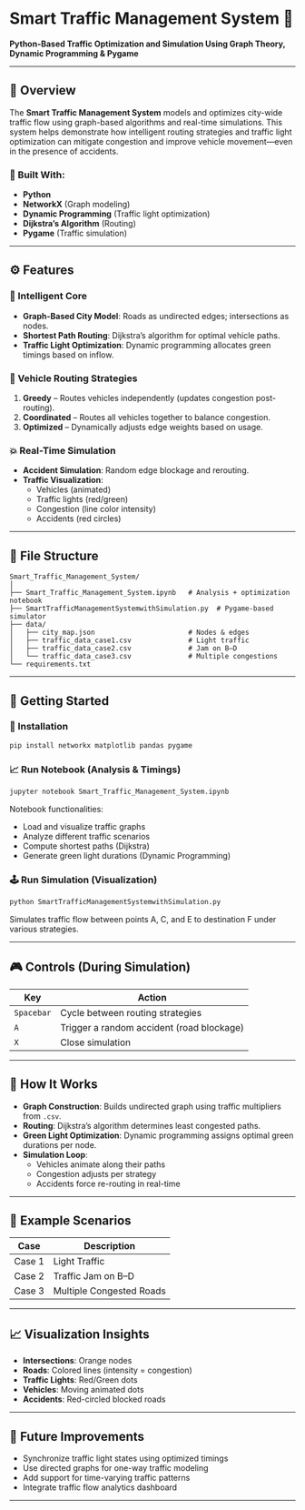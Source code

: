
# Smart Traffic Management System 🚦

**Python-Based Traffic Optimization and Simulation Using Graph Theory, Dynamic Programming & Pygame**

---

## 📌 Overview

The **Smart Traffic Management System** models and optimizes city-wide traffic flow using graph-based algorithms and real-time simulations. This system helps demonstrate how intelligent routing strategies and traffic light optimization can mitigate congestion and improve vehicle movement—even in the presence of accidents.

### 🔧 Built With:

* **Python**
* **NetworkX** (Graph modeling)
* **Dynamic Programming** (Traffic light optimization)
* **Dijkstra’s Algorithm** (Routing)
* **Pygame** (Traffic simulation)

---

## ⚙️ Features

### 🧠 Intelligent Core

* **Graph-Based City Model**: Roads as undirected edges; intersections as nodes.
* **Shortest Path Routing**: Dijkstra’s algorithm for optimal vehicle paths.
* **Traffic Light Optimization**: Dynamic programming allocates green timings based on inflow.

### 🚗 Vehicle Routing Strategies

1. **Greedy** – Routes vehicles independently (updates congestion post-routing).
2. **Coordinated** – Routes all vehicles together to balance congestion.
3. **Optimized** – Dynamically adjusts edge weights based on usage.

### 💥 Real-Time Simulation

* **Accident Simulation**: Random edge blockage and rerouting.
* **Traffic Visualization**:
  * Vehicles (animated)
  * Traffic lights (red/green)
  * Congestion (line color intensity)
  * Accidents (red circles)

---

## 📂 File Structure

```
Smart_Traffic_Management_System/
│
├── Smart_Traffic_Management_System.ipynb   # Analysis + optimization notebook
├── SmartTrafficManagementSystemwithSimulation.py  # Pygame-based simulator
├── data/
│   ├── city_map.json                       # Nodes & edges
│   ├── traffic_data_case1.csv              # Light traffic
│   ├── traffic_data_case2.csv              # Jam on B–D
│   └── traffic_data_case3.csv              # Multiple congestions
└── requirements.txt
```

---

## 🚀 Getting Started

### 🔨 Installation

```bash
pip install networkx matplotlib pandas pygame
```

### 📈 Run Notebook (Analysis & Timings)

```bash
jupyter notebook Smart_Traffic_Management_System.ipynb
```

Notebook functionalities:

* Load and visualize traffic graphs
* Analyze different traffic scenarios
* Compute shortest paths (Dijkstra)
* Generate green light durations (Dynamic Programming)

### 🕹️ Run Simulation (Visualization)

```bash
python SmartTrafficManagementSystemwithSimulation.py
```

Simulates traffic flow between points A, C, and E to destination F under various strategies.

---

## 🎮 Controls (During Simulation)

| Key        | Action                                    |
| ---------- | ----------------------------------------- |
| `Spacebar` | Cycle between routing strategies          |
| `A`        | Trigger a random accident (road blockage) |
| `X`        | Close simulation                          |

---

## 🧬 How It Works

* **Graph Construction**: Builds undirected graph using traffic multipliers from `.csv`.
* **Routing**: Dijkstra’s algorithm determines least congested paths.
* **Green Light Optimization**: Dynamic programming assigns optimal green durations per node.
* **Simulation Loop**:
  * Vehicles animate along their paths
  * Congestion adjusts per strategy
  * Accidents force re-routing in real-time

---

## 🧪 Example Scenarios

| Case   | Description              |
| ------ | ------------------------ |
| Case 1 | Light Traffic            |
| Case 2 | Traffic Jam on B–D      |
| Case 3 | Multiple Congested Roads |

---

## 📈 Visualization Insights

* **Intersections**: Orange nodes
* **Roads**: Colored lines (intensity = congestion)
* **Traffic Lights**: Red/Green dots
* **Vehicles**: Moving animated dots
* **Accidents**: Red-circled blocked roads

---

## 🚧 Future Improvements

* Synchronize traffic light states using optimized timings
* Use directed graphs for one-way traffic modeling
* Add support for time-varying traffic patterns
* Integrate traffic flow analytics dashboard

---

